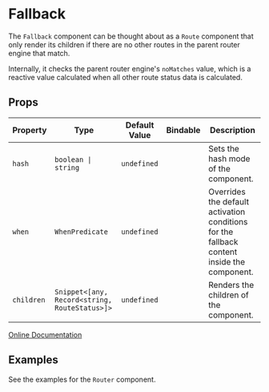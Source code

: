 # Fallback

The `Fallback` component can be thought about as a `Route` component that only render its children if there are no 
other routes in the parent router engine that match.

Internally, it checks the parent router engine's `noMatches` value, which is a reactive value calculated when all other 
route status data is calculated.

## Props

| Property | Type | Default Value | Bindable | Description |
|-|-|-|-|-|
| `hash` | `boolean \| string` | `undefined` | | Sets the hash mode of the component. |
| `when` | `WhenPredicate` | `undefined` | | Overrides the default activation conditions for the fallback content inside the component. |
| `children` | `Snippet<[any, Record<string, RouteStatus>]>` | `undefined` | | Renders the children of the component. |

[Online Documentation](https://wjfe-n-savant.hashnode.space/wjfe-n-savant/components/fallback)

## Examples

See the examples for the `Router` component.
